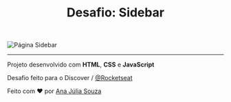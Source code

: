<h1 align="center">Desafio: Sidebar</h1><br>

![Página Sidebar](https://user-images.githubusercontent.com/82847509/146054705-7cfc102c-da64-4cf1-b75b-4f2005b4c50f.gif)

---------------

Projeto desenvolvido com __HTML__, __CSS__ e __JavaScript__

Desafio feito para o Discover / [@Rocketseat](https://github.com/Rocketseat)

Feito com :heart: por [Ana Júlia Souza](https://github.com/AJuliaSouza)

